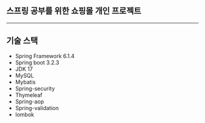 ## 스프링 공부를 위한 쇼핑몰 개인 프로젝트

--- 
기술 스택
--
* Spring Framework 6.1.4
* Spring boot 3.2.3
* JDK 17
* MySQL
* Mybatis
* Spring-security
* Thymeleaf
* Spring-aop
* Spring-validation
* lombok
